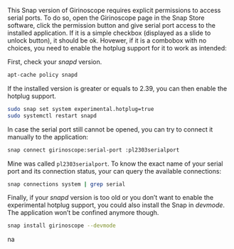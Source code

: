 This Snap version of Girinoscope requires explicit permissions to access serial ports.
To do so, open the Girinoscope page in the Snap Store software,
click the permission button and give serial port access to the installed application.
If it is a simple checkbox (displayed as a slide to unlock button), it should be ok.
Hovewer, if it is a combobox with no choices, you need to enable the hotplug support for it to work as intended:

First, check your _snapd_ version.

``` bash
apt-cache policy snapd
```

If the installed version is greater or equals to 2.39,
you can then enable the hotplug support.

``` bash
sudo snap set system experimental.hotplug=true
sudo systemctl restart snapd
```

In case the serial port still cannot be opened, you can try to connect it manually to the application:

``` bash
snap connect girinoscope:serial-port :pl2303serialport
```

Mine was called `pl2303serialport`.
To know the exact name of your serial port and its connection status,
your can query the available connections:

``` bash
snap connections system | grep serial
```

Finally, if your _snapd_ version is too old or you don’t want to enable the experimental hotplug support,
you could also install the Snap in _devmode_.
The application won’t be confined anymore though.

``` bash
snap install girinoscope --devmode
```
na